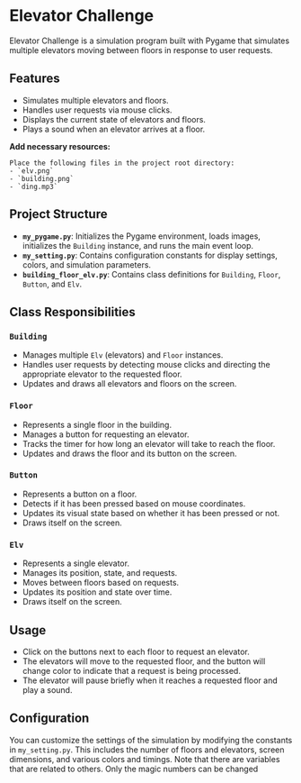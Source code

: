 # Elevator Challenge

Elevator Challenge is a simulation program built with Pygame that simulates multiple elevators moving between floors in response to user requests.

## Features

- Simulates multiple elevators and floors.
- Handles user requests via mouse clicks.
- Displays the current state of elevators and floors.
- Plays a sound when an elevator arrives at a floor.


 **Add necessary resources:**

    Place the following files in the project root directory:
    - `elv.png`
    - `building.png`
    - `ding.mp3`

## Project Structure

- **`my_pygame.py`**: Initializes the Pygame environment, loads images, initializes the `Building` instance, and runs the main event loop.
- **`my_setting.py`**: Contains configuration constants for display settings, colors, and simulation parameters.
- **`building_floor_elv.py`**: Contains class definitions for `Building`, `Floor`, `Button`, and `Elv`.

## Class Responsibilities

### `Building`
- Manages multiple `Elv` (elevators) and `Floor` instances.
- Handles user requests by detecting mouse clicks and directing the appropriate elevator to the requested floor.
- Updates and draws all elevators and floors on the screen.

### `Floor`
- Represents a single floor in the building.
- Manages a button for requesting an elevator.
- Tracks the timer for how long an elevator will take to reach the floor.
- Updates and draws the floor and its button on the screen.

### `Button`
- Represents a button on a floor.
- Detects if it has been pressed based on mouse coordinates.
- Updates its visual state based on whether it has been pressed or not.
- Draws itself on the screen.

### `Elv`
- Represents a single elevator.
- Manages its position, state, and requests.
- Moves between floors based on requests.
- Updates its position and state over time.
- Draws itself on the screen.

## Usage

- Click on the buttons next to each floor to request an elevator.
- The elevators will move to the requested floor, and the button will change color to indicate that a request is being processed.
- The elevator will pause briefly when it reaches a requested floor and play a sound.

## Configuration

You can customize the settings of the simulation by modifying the constants in `my_setting.py`. This includes the number of floors and elevators, screen dimensions, and various colors and timings. 
Note that there are variables that are related to others.
Only the magic numbers can be changed



